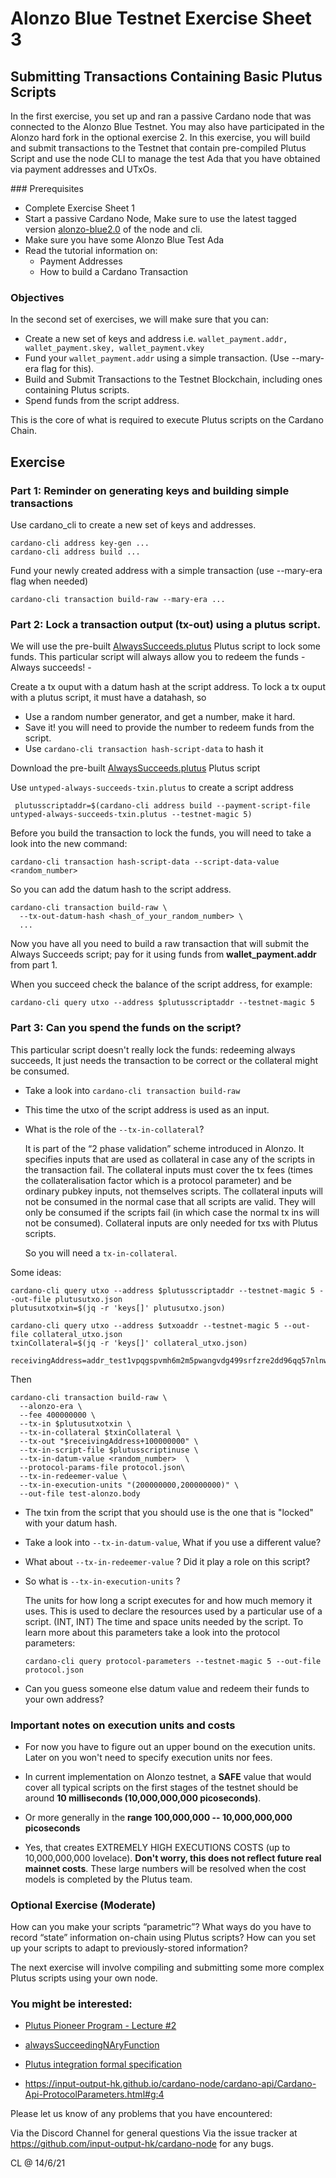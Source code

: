 # Alonzo Blue Testnet Exercise Sheet 3


## Submitting Transactions Containing Basic Plutus Scripts

In the first exercise, you set up and ran a passive Cardano node that was connected to the Alonzo Blue Testnet.  You may also have participated in the Alonzo hard fork in the optional exercise 2.  In this exercise, you will build and submit transactions to the Testnet that contain pre-compiled Plutus Script and use the node CLI to manage the test Ada that you have obtained via payment addresses and UTxOs.

### Prerequisites

- Complete Exercise Sheet 1
- Start a passive Cardano Node, Make sure to use the latest tagged version [alonzo-blue2.0](https://github.com/input-output-hk/cardano-node/releases/tag/alonzo-blue2.0) of the node and cli.
- Make sure you have some Alonzo Blue Test Ada
- Read the tutorial information on:
	-	Payment Addresses
	- How to build a Cardano Transaction

### Objectives

In the second set of exercises, we will make sure that you can:

- Create a new set of keys and address i.e. `wallet_payment.addr, wallet_payment.skey, wallet_payment.vkey`
- Fund your `wallet_payment.addr` using a simple transaction. (Use --mary-era flag for this).    
- Build and Submit Transactions to the Testnet Blockchain, including ones containing Plutus scripts.
- Spend funds from the script address.

This is the core of what is required to execute Plutus scripts on the Cardano Chain.

## Exercise
### Part 1: Reminder on generating keys and building simple transactions

Use cardano_cli to create a new set of keys and addresses.

    cardano-cli address key-gen ...
    cardano-cli address build ...

Fund your newly created address with a simple transaction (use --mary-era flag when needed)

    cardano-cli transaction build-raw --mary-era ...

### Part 2:  Lock a transaction output (tx-out) using a plutus script.

We will use the pre-built  [AlwaysSucceeds.plutus](resources/plutus-scripts/untyped-always-succeeds-txin.plutus) Plutus script to lock some funds. This particular script will always allow you to redeem the funds - Always succeeds! -    

Create a tx ouput with a datum hash at the script address. To lock a tx ouput with a plutus script, it must have a datahash, so  

- Use a random number generator, and get a number, make it hard.  
- Save it! you will need to provide the number to redeem funds from the script.
- Use `cardano-cli transaction hash-script-data` to hash it

Download the pre-built [AlwaysSucceeds.plutus](resources/plutus-scripts/untyped-always-succeeds-txin.plutus) Plutus script   

Use `untyped-always-succeeds-txin.plutus` to create a script address

     plutusscriptaddr=$(cardano-cli address build --payment-script-file untyped-always-succeeds-txin.plutus --testnet-magic 5)

Before you build the transaction to lock the funds, you will need to take a look into the new command:

    cardano-cli transaction hash-script-data --script-data-value <random_number>

So you can add the datum hash to the script address.

    cardano-cli transaction build-raw \
      --tx-out-datum-hash <hash_of_your_random_number> \
      ...

Now you have all you need to build a raw transaction that will submit the Always Succeeds script;  pay for it using funds from __wallet_payment.addr__ from part 1.

When you succeed check the balance of the script address, for example:

    cardano-cli query utxo --address $plutusscriptaddr --testnet-magic 5

### Part 3: Can you spend the funds on the script?

This particular script doesn't really lock the funds: redeeming always succeeds, It just needs the transaction to be correct or the collateral might be consumed.

- Take a look into `cardano-cli transaction build-raw`

- This time the utxo of the script address is used as an input.

- What is the role of the `--tx-in-collateral`?

  It is part of the “2 phase validation” scheme introduced in Alonzo. It specifies inputs that are used as collateral in case any of the scripts in the transaction fail. The collateral inputs must cover the tx fees (times the collateralisation factor which is a protocol parameter) and be ordinary pubkey inputs, not themselves scripts. The collateral inputs will not be consumed in the normal case that all scripts are valid. They will only be consumed if the scripts fail (in which case the normal tx ins will not be consumed). Collateral inputs are only needed for txs with Plutus scripts.

  So you will need a `tx-in-collateral`.  

Some ideas:

    cardano-cli query utxo --address $plutusscriptaddr --testnet-magic 5 --out-file plutusutxo.json
    plutusutxotxin=$(jq -r 'keys[]' plutusutxo.json)

    cardano-cli query utxo --address $utxoaddr --testnet-magic 5 --out-file collateral_utxo.json
    txinCollateral=$(jq -r 'keys[]' collateral_utxo.json)

    receivingAddress=addr_test1vpqgspvmh6m2m5pwangvdg499srfzre2dd96qq57nlnw6yctpasy4

Then

    cardano-cli transaction build-raw \
      --alonzo-era \
      --fee 400000000 \
      --tx-in $plutusutxotxin \
      --tx-in-collateral $txinCollateral \
      --tx-out "$receivingAddress+100000000" \
      --tx-in-script-file $plutusscriptinuse \
      --tx-in-datum-value <random_number>  \
      --protocol-params-file protocol.json\
      --tx-in-redeemer-value \
      --tx-in-execution-units "(200000000,200000000)" \
      --out-file test-alonzo.body


- The txin from the script that you should use is the one that is "locked" with your datum hash.

- Take a look into `--tx-in-datum-value`, What if you use a different value?

- What about `--tx-in-redeemer-value` ? Did it play a role on this script?  

- So what is `--tx-in-execution-units` ?

  The units for how long a script executes for and how much memory it uses. This is used to declare the resources used by a particular use of a script. (INT, INT) The time and space units needed by the script. To learn more about this parameters take a look into the protocol parameters:

      cardano-cli query protocol-parameters --testnet-magic 5 --out-file protocol.json

- Can you guess someone else datum value and redeem their funds to your own address?

### Important notes on execution units and costs

- For now you have to figure out an upper bound on the execution units. Later on you won't need to specify execution units nor fees.

- In current implementation on Alonzo testnet, a **SAFE** value that would cover all typical scripts on the first stages of the testnet should be around **10 milliseconds (10,000,000,000 picoseconds)**.  

- Or more generally in the **range 100,000,000 -- 10,000,000,000 picoseconds**

- Yes, that creates EXTREMELY HIGH EXECUTIONS COSTS (up to 10,000,000,000 lovelace). **Don't worry, this does not reflect future real mainnet costs**. These large numbers will be resolved when the cost models is completed by the Plutus team.


### Optional Exercise (Moderate)

How can you make your scripts “parametric”? What ways do you have to record “state” information on-chain using Plutus scripts?  How can you set up your scripts to adapt to previously-stored information?

The next exercise will involve compiling and submitting some more complex Plutus scripts using your own node.


### You might be interested:

- [Plutus Pioneer Program - Lecture #2](https://youtu.be/E5KRk5y9KjQ)

- [alwaysSucceedingNAryFunction](https://github.com/input-output-hk/plutus/blob/ffa40bb7c91a575272f3b20b4628432396789360/plutus-ledger-api/src/Plutus/V1/Ledger/Examples.hs#L22)

- [Plutus integration formal specification](https://hydra.iohk.io/job/Cardano/cardano-ledger-specs/specs.alonzo-ledger/latest/download-by-type/doc-pdf/alonzo-changes)

- https://input-output-hk.github.io/cardano-node/cardano-api/Cardano-Api-ProtocolParameters.html#g:4

Please let us know of any problems that you have encountered:

Via the Discord Channel for general questions
Via the issue tracker at https://github.com/input-output-hk/cardano-node for any bugs.

CL @ 14/6/21
